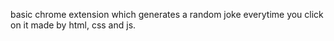 basic chrome extension which generates a random joke everytime you click on it made by html, css and js.
